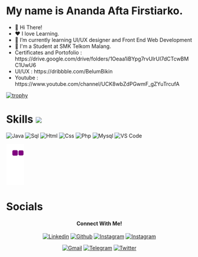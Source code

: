 # My name is Ananda Afta Firstiarko. 
<ul>
  <li>👋 Hi There!</li>
  <li>❤️ I love Learning.</li>
  <li>🌱 I’m currently learning UI/UX designer and Front End Web Development </li>
  <li>💼 I'm a Student at SMK Telkom Malang.</li>
  <li>Certificates and Portofolio : https://drive.google.com/drive/folders/1Oeaa1iBYpg7rvUlrUI7dCTcwBMC1UwU6</li>
  <li>UI/UX : https://dribbble.com/BelumBikin</li>
  <li>Youtube : https://www.youtube.com/channel/UCK8wbZdPGwmF_gZYuTrcufA</li>
</ul>

[![trophy](https://github-profile-trophy.vercel.app/?username=belumbikin&theme=onedark&rank=-C,-B)](https://github.com/ryo-ma/github-profile-trophy)

# Skills <img src = "https://media2.giphy.com/media/QssGEmpkyEOhBCb7e1/giphy.gif?cid=ecf05e47a0n3gi1bfqntqmob8g9aid1oyj2wr3ds3mg700bl&rid=giphy.gif" width = 32px>

![Java](http://img.shields.io/badge/-Java-e8892f?style=flat-square&logo=java&logoColor=white)
![Sql](http://img.shields.io/badge/-Sql-00758f?style=flat-square&logo=Mysql&logoColor=white)
![Html](http://img.shields.io/badge/-Html-e24c27?style=flat-square&logo=html5&logoColor=white)
![Css](http://img.shields.io/badge/-Css-2a65f1?style=flat-square&logo=css3&logoColor=white)
![Php](http://img.shields.io/badge/-Php-767bb3?style=flat-square&logo=php&logoColor=white)
![Mysql](http://img.shields.io/badge/-Mysql-white?style=flat-square&logo=mysql)
![VS Code](http://img.shields.io/badge/-VS%20Code-black?style=flat-square&logo=visualstudiocode&logoColor=3aa7f2)


![snake gif](https://github.com/PanGami/PanGami/blob/output/github-contribution-grid-snake.gif)

# Socials
<h4 align="center">Connect With Me!</h4>
<p align="center">
  <a href="https://www.linkedin.com/in/ananda-afta-firstiarko-574723221/"><img alt="Linkedin" title="Afta's Linkedin" src="https://img.shields.io/badge/LinkedIn-0077B5?style=for-the-badge&logo=linkedin&logoColor=white"></a>
  <a href="https://github.com/BelumBikin"><img alt="Github" title="BelumBikin's Github" src="https://img.shields.io/badge/GitHub-100000?style=for-the-badge&logo=github&logoColor=white"></a>
  <a href="https://www.instagram.com/whereismyworks/"><img alt="Instagram" title="Project Instagram" src="https://img.shields.io/badge/Instagram-E4405F?style=for-the-badge&logo=instagram&logoColor=white"></a>
    <a href="https://www.instagram.com/kalautidaksalah/"><img alt="Instagram" title="Private Instagram" src="https://img.shields.io/badge/Instagram-E4405F?style=for-the-badge&logo=instagram&logoColor=white"></a>
 </p>
 <p align="center">
  <a href="ananda.afta@gmal.com"><img alt="Gmail" title="Afta's Gmail" src="https://img.shields.io/badge/Gmail-D14836?style=for-the-badge&logo=gmail&logoColor=white"></a>
  <a href="https://t.me/@Firstiarko"><img alt="Telegram" title="Afta's Telegram" src="https://img.shields.io/badge/Telegram-2CA5E0?style=for-the-badge&logo=telegram&logoColor=white"></a> 
<a href="http://twitter.com/firstiarko "><img alt="Twitter" title="Afta's Twitter" src="https://img.shields.io/badge/Twitter-1DA1F2?style=for-the-badge&logo=twitter&logoColor=white"></a>
</p>
